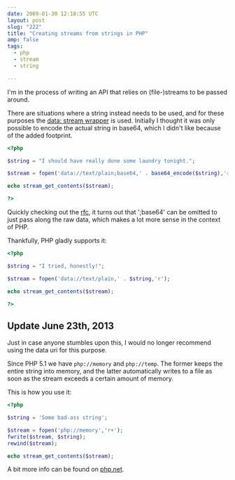 ```yaml
---
date: 2009-01-30 12:18:55 UTC
layout: post
slug: "222"
title: "Creating streams from strings in PHP"
amp: false
tags:
  - php
  - stream
  - string

---
```

I'm in the process of writing an API that relies on (file-)streams to be passed
around.

There are situations where a string instead needs to be used, and for these
purposes the [data: stream wrapper][1] is used. Initially I thought it was only
possible to encode the actual string in base64, which I didn't like because of
the added footprint.

```php
<?php

$string = "I should have really done some laundry tonight.";

$stream = fopen('data://text/plain;base64,' . base64_encode($string),'r');

echo stream_get_contents($stream);

?>
```

Quickly checking out the [rfc][2], it turns out that ';base64' can be omitted
to just pass along the raw data, which makes a lot more sense in the context of
PHP.

<p>Thankfully, PHP gladly supports it:</p>

```php
<?php

$string = "I tried, honestly!";

$stream = fopen('data://text/plain,' . $string,'r');

echo stream_get_contents($stream);

?>
```

Update June 23th, 2013
----------------------

Just in case anyone stumbles upon this, I would no longer recommend using the
data uri for this purpose.

Since PHP 5.1 we have `php://memory` and `php://temp`. The former keeps the
entire string into memory, and the latter automatically writes to a file as
soon as the stream exceeds a certain amount of memory.

This is how you use it:

```php
<?php

$string = 'Some bad-ass string';

$stream = fopen('php://memory','r+');
fwrite($stream, $string);
rewind($stream);

echo stream_get_contents($stream);

```

A bit more info can be found on [php.net][3].

[1]: http://ca2.php.net/manual/en/wrappers.data.php
[2]: http://www.faqs.org/rfcs/rfc2397
[3]: http://www.php.net/manual/en/wrappers.php.php

